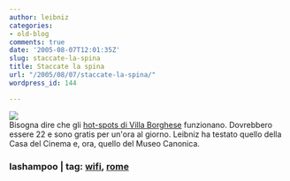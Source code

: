 ```yaml
---
author: leibniz
categories:
- old-blog
comments: true
date: '2005-08-07T12:01:35Z'
slug: staccate-la-spina
title: Staccate la spina
url: "/2005/08/07/staccate-la-spina/"
wordpress_id: 144

---
```

![](http://www.lashampoo.net/images/Connectique.gif)  
Bisogna
dire che gli [hot-spots di Villa Borghese](http://www.comune.roma.it/was/wps/portal/%21ut/p/_s.7_0_A/7_0_21L?menuPage=/&targetPage=/Homepage/Ultime_Notizie_Homepage/info1382913732.jsp) funzionano. Dovrebbero essere 22 e sono gratis per un'ora al giorno. Leibniz ha testato
quello della Casa del Cinema e, ora, quello del Museo Canonica.  



### lashampoo | tag: [wifi](http://www.technorati.com/tags/wifi), [rome](http://www.technorati.com/tags/rome)
